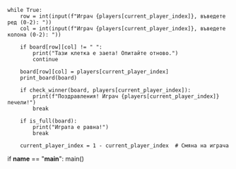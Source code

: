     while True:
        row = int(input(f"Играч {players[current_player_index]}, въведете ред (0-2): "))
        col = int(input(f"Играч {players[current_player_index]}, въведете колона (0-2): "))

        if board[row][col] != " ":
            print("Тази клетка е заета! Опитайте отново.")
            continue

        board[row][col] = players[current_player_index]
        print_board(board)

        if check_winner(board, players[current_player_index]):
            print(f"Поздравления! Играч {players[current_player_index]} печели!")
            break

        if is_full(board):
            print("Играта е равна!")
            break

        current_player_index = 1 - current_player_index  # Смяна на играча

if __name__ == "__main__":
    main()
